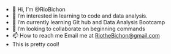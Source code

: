 - 👋 Hi, I’m @RioBichon
- 👀 I’m interested in learning to code and data analysis.
- 🌱 I’m currently learning Git hub and Data Analysis Bootcamp
- 💞️ I’m looking to collaborate on beginning commands
- 📫 How to reach me Email me at RiotheBichon@gmail.com
- This is pretty cool!

<!---
RioBichon/RioBichon is a ✨ special ✨ repository because its `README.md` (this file) appears on your GitHub profile.
You can click the Preview link to take a look at your changes.
--->
